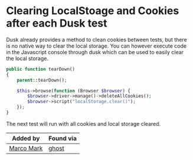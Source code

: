 # Clearing LocalStoage and Cookies after each Dusk test

Dusk already provides a method to clean cookies between tests, but there is no native way to clear the local storage. You can however execute code in the Javascript console through dusk which can be used to easily clear the local storage.

```php
public function tearDown()
{
    parent::tearDown();

    $this->browse(function (Browser $browser) {
        $browser->driver->manage()->deleteAllCookies();
        $browser->script("localStorage.clear()");
    });
}
```

The next test will run with all cookies and local storage cleared.

|Added by|Found via|
|--------|--------|
|[Marco Mark](https://twitter.com/m2de_io)|[ghost](https://github.com/laravel/dusk/issues/100#issuecomment-324449559)|
